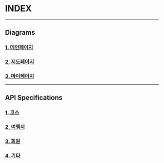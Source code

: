 # INDEX

---

## Diagrams
### [1. 메인페이지](diagram/main.md)
### [2. 지도페이지](diagram/map.md)
### [3. 마이페이지](diagram/me.md)

---

## API Specifications
### [1. 코스](apiSpecification/course.md)
### [2. 여행지](apiSpecification/spot.md)
### [3. 회원](apiSpecification/member.md)
### [4. 기타](apiSpecification/etc.md)